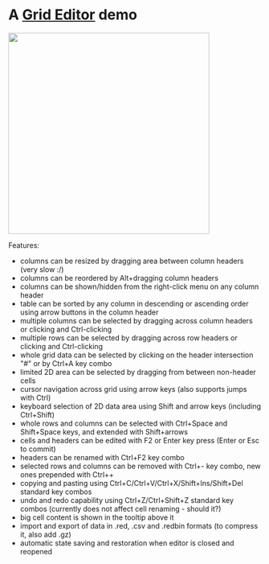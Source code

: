 # A [Grid Editor](grid-edit.red) demo

<img width=400 src=https://link.storjshare.io/raw/jwtiabvp6myahg3zzf3q5zoii7la/gif/spaces/demo-grid-editor.gif></img>

Features:
- columns can be resized by dragging area between column headers (very slow :/)
- columns can be reordered by Alt+dragging column headers
- columns can be shown/hidden from the right-click menu on any column header
- table can be sorted by any column in descending or ascending order using arrow buttons in the column header
- multiple columns can be selected by dragging across column headers or clicking and Ctrl-clicking
- multiple rows can be selected by dragging across row headers or clicking and Ctrl-clicking
- whole grid data can be selected by clicking on the header intersection "#" or by Ctrl+A key combo
- limited 2D area can be selected by dragging from between non-header cells
- cursor navigation across grid using arrow keys (also supports jumps with Ctrl)
- keyboard selection of 2D data area using Shift and arrow keys (including Ctrl+Shift)
- whole rows and columns can be selected with Ctrl+Space and Shift+Space keys, and extended with Shift+arrows 
- cells and headers can be edited with F2 or Enter key press (Enter or Esc to commit)
- headers can be renamed with Ctrl+F2 key combo
- selected rows and columns can be removed with Ctrl+- key combo, new ones prepended with Ctrl++
- copying and pasting using Ctrl+C/Ctrl+V/Ctrl+X/Shift+Ins/Shift+Del standard key combos 
- undo and redo capability using Ctrl+Z/Ctrl+Shift+Z standard key combos
  (currently does not affect cell renaming - should it?)
- big cell content is shown in the tooltip above it
- import and export of data in .red, .csv and .redbin formats (to compress it, also add .gz)
- automatic state saving and restoration when editor is closed and reopened
